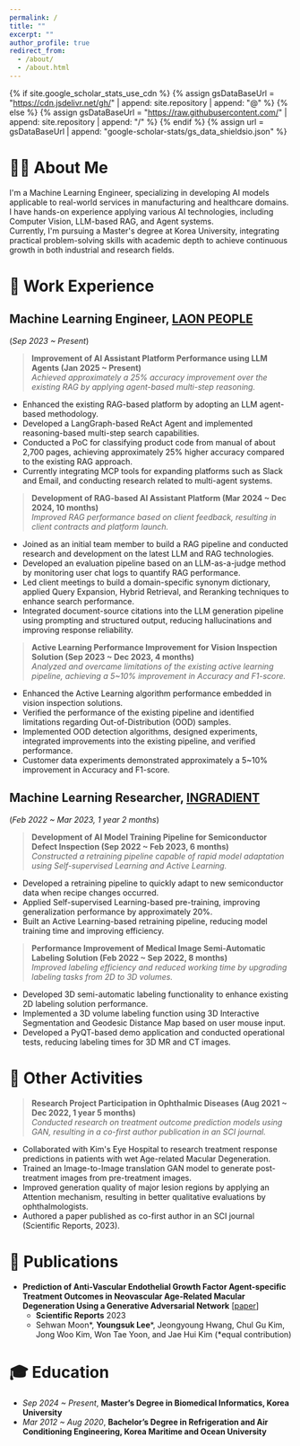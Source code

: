 ```yaml
---
permalink: /
title: ""
excerpt: ""
author_profile: true
redirect_from: 
  - /about/
  - /about.html
---
```


{% if site.google_scholar_stats_use_cdn %}
{% assign gsDataBaseUrl = "https://cdn.jsdelivr.net/gh/" | append: site.repository | append: "@" %}
{% else %}
{% assign gsDataBaseUrl = "https://raw.githubusercontent.com/" | append: site.repository | append: "/" %}
{% endif %}
{% assign url = gsDataBaseUrl | append: "google-scholar-stats/gs_data_shieldsio.json" %}

<span class='anchor' id='about-me'></span>

# 👋🏻 About Me

I'm a Machine Learning Engineer, specializing in developing AI models applicable to real-world services in manufacturing and healthcare domains.  
I have hands-on experience applying various AI technologies, including Computer Vision, LLM-based RAG, and Agent systems.  
Currently, I'm pursuing a Master's degree at Korea University, integrating practical problem-solving skills with academic depth to achieve continuous growth in both industrial and research fields.

# 💼 Work Experience

## Machine Learning Engineer, [LAON PEOPLE](https://laonpeople.com/main/main.php)
(*Sep 2023 ~ Present*)

> **Improvement of AI Assistant Platform Performance using LLM Agents (Jan 2025 ~ Present)**  
  *Achieved approximately a 25% accuracy improvement over the existing RAG by applying agent-based multi-step reasoning.*
- Enhanced the existing RAG-based platform by adopting an LLM agent-based methodology.
- Developed a LangGraph-based ReAct Agent and implemented reasoning-based multi-step search capabilities.
- Conducted a PoC for classifying product code from manual of about 2,700 pages, achieving approximately 25% higher accuracy compared to the existing RAG approach.
- Currently integrating MCP tools for expanding platforms such as Slack and Email, and conducting research related to multi-agent systems.

> **Development of RAG-based AI Assistant Platform (Mar 2024 ~ Dec 2024, 10 months)**  
  *Improved RAG performance based on client feedback, resulting in client contracts and platform launch.*
- Joined as an initial team member to build a RAG pipeline and conducted research and development on the latest LLM and RAG technologies.
- Developed an evaluation pipeline based on an LLM-as-a-judge method by monitoring user chat logs to quantify RAG performance.
- Led client meetings to build a domain-specific synonym dictionary, applied Query Expansion, Hybrid Retrieval, and Reranking techniques to enhance search performance.
- Integrated document-source citations into the LLM generation pipeline using prompting and structured output, reducing hallucinations and improving response reliability.

> **Active Learning Performance Improvement for Vision Inspection Solution (Sep 2023 ~ Dec 2023, 4 months)**  
  *Analyzed and overcame limitations of the existing active learning pipeline, achieving a 5~10% improvement in Accuracy and F1-score.*
- Enhanced the Active Learning algorithm performance embedded in vision inspection solutions.
- Verified the performance of the existing pipeline and identified limitations regarding Out-of-Distribution (OOD) samples.
- Implemented OOD detection algorithms, designed experiments, integrated improvements into the existing pipeline, and verified performance.
- Customer data experiments demonstrated approximately a 5~10% improvement in Accuracy and F1-score.

## Machine Learning Researcher, [INGRADIENT](https://www.ingradient.ai/)
(*Feb 2022 ~ Mar 2023, 1 year 2 months*)

> **Development of AI Model Training Pipeline for Semiconductor Defect Inspection (Sep 2022 ~ Feb 2023, 6 months)**  
  *Constructed a retraining pipeline capable of rapid model adaptation using Self-supervised Learning and Active Learning.*
- Developed a retraining pipeline to quickly adapt to new semiconductor data when recipe changes occurred.
- Applied Self-supervised Learning-based pre-training, improving generalization performance by approximately 20%.
- Built an Active Learning-based retraining pipeline, reducing model training time and improving efficiency.

> **Performance Improvement of Medical Image Semi-Automatic Labeling Solution (Feb 2022 ~ Sep 2022, 8 months)**  
  *Improved labeling efficiency and reduced working time by upgrading labeling tasks from 2D to 3D volumes.*
- Developed 3D semi-automatic labeling functionality to enhance existing 2D labeling solution performance.
- Implemented a 3D volume labeling function using 3D Interactive Segmentation and Geodesic Distance Map based on user mouse input.
- Developed a PyQT-based demo application and conducted operational tests, reducing labeling times for 3D MR and CT images.

# 📖 Other Activities

> **Research Project Participation in Ophthalmic Diseases (Aug 2021 ~ Dec 2022, 1 year 5 months)**  
  *Conducted research on treatment outcome prediction models using GAN, resulting in a co-first author publication in an SCI journal.*
- Collaborated with Kim's Eye Hospital to research treatment response predictions in patients with wet Age-related Macular Degeneration.
- Trained an Image-to-Image translation GAN model to generate post-treatment images from pre-treatment images.
- Improved generation quality of major lesion regions by applying an Attention mechanism, resulting in better qualitative evaluations by ophthalmologists.
- Authored a paper published as co-first author in an SCI journal (Scientific Reports, 2023).

# 📄 Publications

- **Prediction of Anti-Vascular Endothelial Growth Factor Agent-specific Treatment Outcomes in Neovascular Age-Related Macular Degeneration Using a Generative Adversarial Network** [[paper](https://www.nature.com/articles/s41598-023-32398-7)]  
  - **Scientific Reports** 2023  
  - Sehwan Moon*, **Youngsuk Lee***, Jeongyoung Hwang, Chul Gu Kim, Jong Woo Kim, Won Tae Yoon, and Jae Hui Kim (*equal contribution)

# 🎓 Education

- *Sep 2024 ~ Present*, **Master’s Degree in Biomedical Informatics, Korea University**
- *Mar 2012 ~ Aug 2020*, **Bachelor’s Degree in Refrigeration and Air Conditioning Engineering, Korea Maritime and Ocean University**